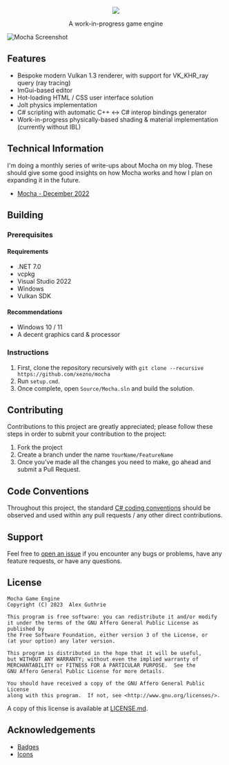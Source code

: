 <p align="center">
    <img src="https://user-images.githubusercontent.com/12881812/210671438-4d622459-fc1b-4164-ba8a-932dd2926524.png" />
    <p align="center">
        A work-in-progress game engine
    </p>
</p>

![Mocha Screenshot](https://user-images.githubusercontent.com/12881812/210655312-1e0d25a1-e4bf-49d9-943b-f88f932f7e08.png)

## Features

- Bespoke modern Vulkan 1.3 renderer, with support for VK_KHR_ray query (ray tracing)
- ImGui-based editor
- Hot-loading HTML / CSS user interface solution
- Jolt physics implementation
- C# scripting with automatic C++ <-> C# interop bindings generator
- Work-in-progress physically-based shading & material implementation (currently without IBL)

## Technical Information

I'm doing a monthly series of write-ups about Mocha on my blog. These should give some good insights on how Mocha works and how I plan on expanding it in the future.

- [Mocha - December 2022](https://blog.gu3.me/mocha/)

## Building

### Prerequisites

#### Requirements

- .NET 7.0
- vcpkg
- Visual Studio 2022
- Windows
- Vulkan SDK

#### Recommendations

- Windows 10 / 11
- A decent graphics card & processor

### Instructions

1. First, clone the repository recursively with `git clone --recursive https://github.com/xezno/mocha`
2. Run `setup.cmd`.
3. Once complete, open `Source/Mocha.sln` and build the solution.

## Contributing

Contributions to this project are greatly appreciated; please follow these steps in order to submit your contribution to the project:

1. Fork the project
2. Create a branch under the name `YourName/FeatureName`
3. Once you've made all the changes you need to make, go ahead and submit a Pull Request.

## Code Conventions

Throughout this project, the standard [C# coding conventions](https://docs.microsoft.com/en-us/dotnet/csharp/programming-guide/inside-a-program/coding-conventions) should be observed and used within any pull requests / any other direct contributions.

## Support

Feel free to [open an issue](https://github.com/xezno/mocha/issues/new) if you encounter any bugs or problems, have any feature requests, or have any questions.

## License

```
Mocha Game Engine
Copyright (C) 2023  Alex Guthrie

This program is free software: you can redistribute it and/or modify
it under the terms of the GNU Affero General Public License as published by
the Free Software Foundation, either version 3 of the License, or
(at your option) any later version.

This program is distributed in the hope that it will be useful,
but WITHOUT ANY WARRANTY; without even the implied warranty of
MERCHANTABILITY or FITNESS FOR A PARTICULAR PURPOSE.  See the
GNU Affero General Public License for more details.

You should have received a copy of the GNU Affero General Public License
along with this program.  If not, see <http://www.gnu.org/licenses/>.
```

A copy of this license is available at [LICENSE.md](https://github.com/xezno/mocha/blob/master/LICENSE.md).

## Acknowledgements
* [Badges](https://shields.io)
* [Icons](https://www.flaticon.com/)
